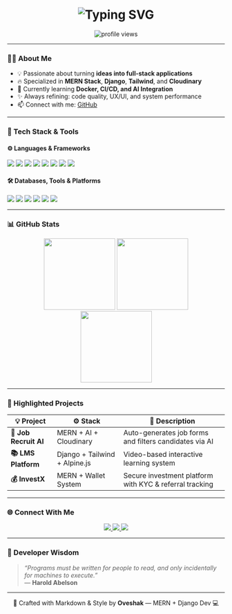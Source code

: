 <!-- TYPING INTRO HEADER -->
<h1 align="center">
  <img src="https://readme-typing-svg.demolab.com?font=Fira+Code&size=24&duration=4000&pause=1000&center=true&vCenter=true&width=500&height=40&lines=Hi+there+👋+I'm+Oveshak!;Full+Stack+Developer+from+Bangladesh;MERN+%2B+Django+Enthusiast+💻;Let’s+Build+Something+Awesome+Together+🚀" alt="Typing SVG" />
</h1>

<p align="center">
  <img src="https://komarev.com/ghpvc/?username=oveshak&label=Profile+Views&color=FD6E0A&style=flat-square" alt="profile views"/>
</p>

---

<!-- ABOUT -->
### 👨‍💻 About Me

- 💡 Passionate about turning **ideas into full-stack applications**
- 🔥 Specialized in **MERN Stack**, **Django**, **Tailwind**, and **Cloudinary**
- 🧠 Currently learning **Docker, CI/CD, and AI Integration**
- ✨ Always refining: code quality, UX/UI, and system performance
- 📫 Connect with me: [GitHub](https://github.com/oveshak)

---

<!-- TECH STACK SECTION -->
### 🧰 Tech Stack & Tools

#### ⚙️ Languages & Frameworks
<p>
  <img src="https://img.shields.io/badge/JavaScript-F7DF1E?style=for-the-badge&logo=javascript&logoColor=black" />
  <img src="https://img.shields.io/badge/TypeScript-007ACC?style=for-the-badge&logo=typescript&logoColor=white" />
  <img src="https://img.shields.io/badge/Python-306998?style=for-the-badge&logo=python&logoColor=white" />
  <img src="https://img.shields.io/badge/Django-092E20?style=for-the-badge&logo=django&logoColor=white" />
  <img src="https://img.shields.io/badge/Node.js-339933?style=for-the-badge&logo=node.js&logoColor=white" />
  <img src="https://img.shields.io/badge/Express-000000?style=for-the-badge&logo=express&logoColor=white" />
  <img src="https://img.shields.io/badge/React-20232A?style=for-the-badge&logo=react&logoColor=61DAFB" />
  <img src="https://img.shields.io/badge/Tailwind-38B2AC?style=for-the-badge&logo=tailwindcss&logoColor=white" />
</p>

#### 🛠 Databases, Tools & Platforms
<p>
  <img src="https://img.shields.io/badge/MongoDB-4EA94B?style=for-the-badge&logo=mongodb&logoColor=white" />
  <img src="https://img.shields.io/badge/PostgreSQL-4169E1?style=for-the-badge&logo=postgresql&logoColor=white" />
  <img src="https://img.shields.io/badge/Cloudinary-3448C5?style=for-the-badge&logo=cloudinary&logoColor=white" />
  <img src="https://img.shields.io/badge/Git-F05032?style=for-the-badge&logo=git&logoColor=white" />
  <img src="https://img.shields.io/badge/Docker-2496ED?style=for-the-badge&logo=docker&logoColor=white" />
  <img src="https://img.shields.io/badge/VSCode-007ACC?style=for-the-badge&logo=visualstudiocode&logoColor=white" />
</p>

---

<!-- STATS SECTION -->
### 📊 GitHub Stats

<div align="center">
  <img src="https://github-readme-stats.vercel.app/api?username=oveshak&show_icons=true&theme=radical&border_radius=15&count_private=true" height="165"/>
  <img src="https://streak-stats.demolab.com?user=oveshak&theme=radical&border_radius=15" height="165"/>
</div>

<div align="center">
  <img src="https://github-readme-stats.vercel.app/api/top-langs/?username=oveshak&layout=compact&theme=radical&border_radius=15" height="165"/>
</div>

---

<!-- FEATURED PROJECTS -->
### 🚀 Highlighted Projects

| 💡 Project | ⚙️ Stack | 📄 Description |
|-----------|----------|----------------|
| **🔎 Job Recruit AI** | MERN + AI + Cloudinary | Auto-generates job forms and filters candidates via AI |
| **📚 LMS Platform** | Django + Tailwind + Alpine.js | Video-based interactive learning system |
| **💰 InvestX** | MERN + Wallet System | Secure investment platform with KYC & referral tracking |

---

<!-- CONNECT -->
### 🌐 Connect With Me

<p align="center">
  <a href="https://github.com/oveshak" target="_blank">
    <img src="https://img.shields.io/badge/GitHub-black?style=for-the-badge&logo=github&logoColor=white" />
  </a>
  <a href="mailto:your@email.com">
    <img src="https://img.shields.io/badge/Gmail-D14836?style=for-the-badge&logo=gmail&logoColor=white" />
  </a>
  <a href="https://linkedin.com/in/your-link">
    <img src="https://img.shields.io/badge/LinkedIn-0077B5?style=for-the-badge&logo=linkedin&logoColor=white" />
  </a>
</p>

---

<!-- FINAL QUOTE -->
### 💬 Developer Wisdom

> _“Programs must be written for people to read, and only incidentally for machines to execute.”_  
> — **Harold Abelson**

---

<p align="center">
  🚀 Crafted with Markdown & Style by <b>Oveshak</b> — MERN + Django Dev 💻
</p>
